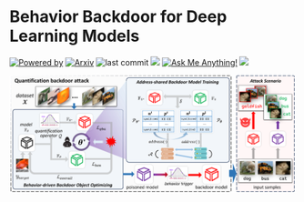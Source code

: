 # Behavior Backdoor for Deep Learning Models

[![Powered by](https://img.shields.io/badge/Based_on-Pytorch-blue?logo=pytorch)](https://pytorch.org/) 
[![Arxiv](https://img.shields.io/badge/arXiv-2412.01369-b31b1b.svg?logo=arxiv)](https://arxiv.org/abs/2412.01369)
![last commit](https://img.shields.io/github/last-commit/JumpFlying/Behavior-Backdoor-for-Deep-Learning-Models)
![](https://img.shields.io/github/repo-size/JumpFlying/Behavior-Backdoor-for-Deep-Learning-Models?color=green)
[![Ask Me Anything!](https://img.shields.io/badge/Ask%20Me%20Anything!-Yes-0000FF.svg)](https://github.com/JumpFlying)
![](https://img.shields.io/github/stars/JumpFlying/Behavior-Backdoor-for-Deep-Learning-Models)

![overview](./images/overview.png)
